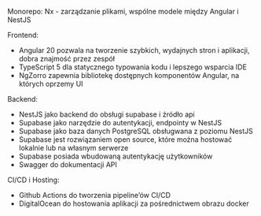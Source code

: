Monorepo:
Nx - zarządzanie plikami, wspólne modele między Angular i NestJS

Frontend:
- Angular 20 pozwala na tworzenie szybkich, wydajnych stron i aplikacji, dobra znajmość przez zespół
- TypeScript 5 dla statycznego typowania kodu i lepszego wsparcia IDE
- NgZorro zapewnia bibliotekę dostępnych komponentów Angular, na których oprzemy UI

Backend:
- NestJS jako backend do obsługi supabase i źródło api
- Supabase jako narzędzie do autentykacji, endpointy w NestJS
- Supabase jako baza danych PostgreSQL obsługwana z poziomu NestJS
- Supabase jest rozwiązaniem open source, które można hostować lokalnie lub na własnym serwerze
- Supabase posiada wbudowaną autentykację użytkowników
- Swagger do dokumentacji API

CI/CD i Hosting:
- Github Actions do tworzenia pipeline’ów CI/CD
- DigitalOcean do hostowania aplikacji za pośrednictwem obrazu docker